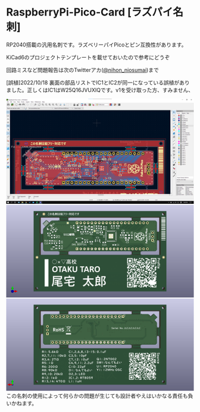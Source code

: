 # RaspberryPi-Pico-Card [ラズパイ名刺]
RP2040搭載の汎用名刺です。ラズベリーパイPicoとピン互換性があります。

KiCad6のプロジェクトテンプレートを載せておいたので参考にどうぞ

回路ミスなど問題報告は次のTwitterアカ([@nihon_niosumai](https://x.com/nihon_niosumai))まで

[誤植]2022/10/18  裏面の部品リストでIC1とIC2が同一になっている誤植がありました。正しくはIC1はW25Q16JVUXIQです。v1を受け取った方、すみません、

![RaspberryPi-Pico-Card-Gerber.png](./RaspberryPi-Pico-Card-Gerber.png)
![RaspberryPi-Pico-Card-F.png](./RaspberryPi-Pico-Card-F.png)
![RaspberryPi-Pico-Card-B.png](./RaspberryPi-Pico-Card-B.png)
この名刺の使用によって何らかの問題が生じても設計者やえはいかなる責任も負いかねます。
